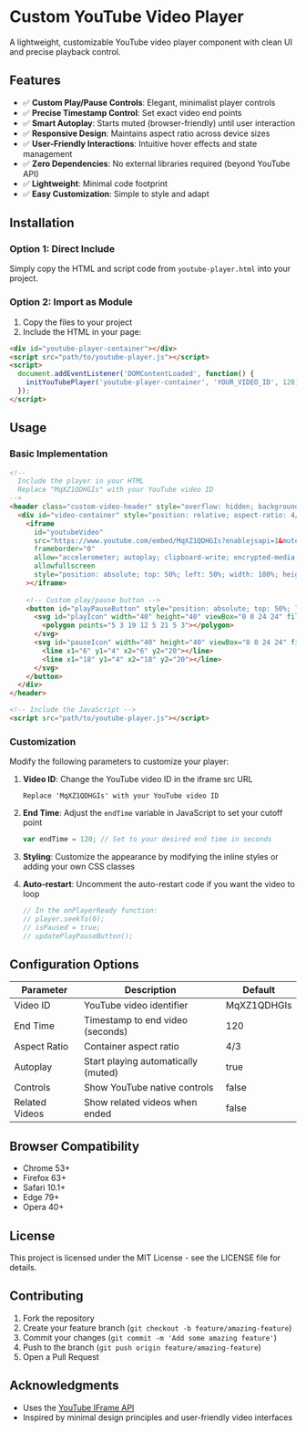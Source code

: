 # Custom YouTube Video Player

A lightweight, customizable YouTube video player component with clean UI and precise playback control.


## Features

- ✅ **Custom Play/Pause Controls**: Elegant, minimalist player controls
- ✅ **Precise Timestamp Control**: Set exact video end points
- ✅ **Smart Autoplay**: Starts muted (browser-friendly) until user interaction
- ✅ **Responsive Design**: Maintains aspect ratio across device sizes
- ✅ **User-Friendly Interactions**: Intuitive hover effects and state management
- ✅ **Zero Dependencies**: No external libraries required (beyond YouTube API)
- ✅ **Lightweight**: Minimal code footprint
- ✅ **Easy Customization**: Simple to style and adapt

## Installation

### Option 1: Direct Include

Simply copy the HTML and script code from `youtube-player.html` into your project.

### Option 2: Import as Module

1. Copy the files to your project
2. Include the HTML in your page:

```html
<div id="youtube-player-container"></div>
<script src="path/to/youtube-player.js"></script>
<script>
  document.addEventListener('DOMContentLoaded', function() {
    initYouTubePlayer('youtube-player-container', 'YOUR_VIDEO_ID', 120); // 120 seconds cutoff
  });
</script>
```

## Usage

### Basic Implementation

```html
<!--
  Include the player in your HTML
  Replace "MqXZ1QDHGIs" with your YouTube video ID
-->
<header class="custom-video-header" style="overflow: hidden; background-color: black; position: relative; border-radius: 10px; box-shadow: 0 4px 6px rgba(0, 0, 0, 0.1);">
  <div id="video-container" style="position: relative; aspect-ratio: 4/3; overflow: hidden; border-radius: 10px; height: 140%; box-shadow: 0 8px 16px rgba(0, 0, 0, 0.15);">
    <iframe 
      id="youtubeVideo"
      src="https://www.youtube.com/embed/MqXZ1QDHGIs?enablejsapi=1&mute=1&controls=0&loop=0&playsinline=1&rel=0&modestbranding=1&iv_load_policy=3&showinfo=0&autoplay=1&end=120" 
      frameborder="0" 
      allow="accelerometer; autoplay; clipboard-write; encrypted-media; gyroscope; picture-in-picture" 
      allowfullscreen
      style="position: absolute; top: 50%; left: 50%; width: 180%; height: 180%; transform: translate(-50%, -50%);"
    ></iframe>
    
    <!-- Custom play/pause button -->
    <button id="playPauseButton" style="position: absolute; top: 50%; left: 50%; transform: translate(-50%, -50%); z-index: 10; background: rgba(255,255,255,0.9); border: none; border-radius: 50%; width: 80px; height: 80px; cursor: pointer; display: flex; justify-content: center; align-items: center; transition: opacity 0.3s ease; opacity: 1;">
      <svg id="playIcon" width="40" height="40" viewBox="0 0 24 24" fill="none" stroke="currentColor" stroke-width="2">
        <polygon points="5 3 19 12 5 21 5 3"></polygon>
      </svg>
      <svg id="pauseIcon" width="40" height="40" viewBox="0 0 24 24" fill="none" stroke="currentColor" stroke-width="2" style="display: none;">
        <line x1="6" y1="4" x2="6" y2="20"></line>
        <line x1="18" y1="4" x2="18" y2="20"></line>
      </svg>
    </button>
  </div>
</header>

<!-- Include the JavaScript -->
<script src="path/to/youtube-player.js"></script>
```

### Customization

Modify the following parameters to customize your player:

1. **Video ID**: Change the YouTube video ID in the iframe src URL
   ```
   Replace 'MqXZ1QDHGIs' with your YouTube video ID
   ```

2. **End Time**: Adjust the `endTime` variable in JavaScript to set your cutoff point
   ```javascript
   var endTime = 120; // Set to your desired end time in seconds
   ```

3. **Styling**: Customize the appearance by modifying the inline styles or adding your own CSS classes

4. **Auto-restart**: Uncomment the auto-restart code if you want the video to loop
   ```javascript
   // In the onPlayerReady function:
   // player.seekTo(0);
   // isPaused = true;
   // updatePlayPauseButton();
   ```

## Configuration Options

| Parameter | Description | Default |
|-----------|-------------|---------|
| Video ID | YouTube video identifier | MqXZ1QDHGIs |
| End Time | Timestamp to end video (seconds) | 120 |
| Aspect Ratio | Container aspect ratio | 4/3 |
| Autoplay | Start playing automatically (muted) | true |
| Controls | Show YouTube native controls | false |
| Related Videos | Show related videos when ended | false |

## Browser Compatibility

- Chrome 53+
- Firefox 63+
- Safari 10.1+
- Edge 79+
- Opera 40+

## License

This project is licensed under the MIT License - see the LICENSE file for details.

## Contributing

1. Fork the repository
2. Create your feature branch (`git checkout -b feature/amazing-feature`)
3. Commit your changes (`git commit -m 'Add some amazing feature'`)
4. Push to the branch (`git push origin feature/amazing-feature`)
5. Open a Pull Request

## Acknowledgments

- Uses the [YouTube IFrame API](https://developers.google.com/youtube/iframe_api_reference)
- Inspired by minimal design principles and user-friendly video interfaces
